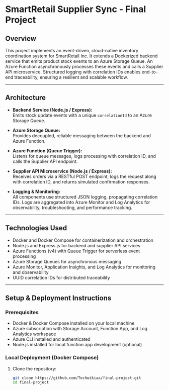 # SmartRetail Supplier Sync - Final Project

## Overview

This project implements an event-driven, cloud-native inventory coordination system for SmartRetail Inc. It extends a Dockerized backend service that emits product stock events to an Azure Storage Queue. An Azure Function asynchronously processes these events and calls a Supplier API microservice. Structured logging with correlation IDs enables end-to-end traceability, ensuring a resilient and scalable workflow.

---

## Architecture

- **Backend Service (Node.js / Express):**  
  Emits stock update events with a unique `correlationId` to an Azure Storage Queue.

- **Azure Storage Queue:**  
  Provides decoupled, reliable messaging between the backend and Azure Function.

- **Azure Function (Queue Trigger):**  
  Listens for queue messages, logs processing with correlation ID, and calls the Supplier API endpoint.

- **Supplier API Microservice (Node.js / Express):**  
  Receives orders via a RESTful POST endpoint, logs the request along with correlation ID, and returns simulated confirmation responses.

- **Logging & Monitoring:**  
  All components use structured JSON logging, propagating correlation IDs. Logs are aggregated into Azure Monitor and Log Analytics for observability, troubleshooting, and performance tracking.

---

## Technologies Used

- Docker and Docker Compose for containerization and orchestration  
- Node.js and Express.js for backend and supplier API services  
- Azure Functions (v4) with Queue Trigger for serverless event processing  
- Azure Storage Queues for asynchronous messaging  
- Azure Monitor, Application Insights, and Log Analytics for monitoring and observability  
- UUID correlation IDs for distributed traceability  

---

## Setup & Deployment Instructions

### Prerequisites

- Docker & Docker Compose installed on your local machine  
- Azure subscription with Storage Account, Function App, and Log Analytics workspace  
- Azure CLI installed and authenticated  
- Node.js installed for local function app development (optional)

### Local Deployment (Docker Compose)

1. Clone the repository:

   ```bash
   git clone https://github.com/Techwikiaa/final-project.git
   cd final-project
